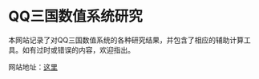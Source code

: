 # QQ三国数值系统研究

本网站记录了对QQ三国数值系统的各种研究结果，并包含了相应的辅助计算工具。如有过时或错误的内容，欢迎指出。

网站地址：[这里](http://124.222.71.158/)
